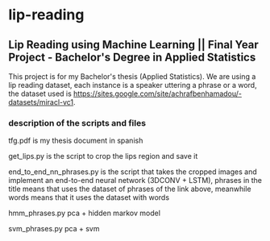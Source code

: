 # lip-reading
## Lip Reading using Machine Learning || Final Year Project - Bachelor's Degree in Applied Statistics

This project is for my Bachelor's thesis (Applied Statistics). We are using a lip reading dataset, each instance is a speaker uttering a phrase or a word,
the dataset used is https://sites.google.com/site/achrafbenhamadou/-datasets/miracl-vc1. 

### description of the scripts and files
tfg.pdf is my thesis document in spanish

get_lips.py is the script to crop the lips region and save it

end_to_end_nn_phrases.py is the script that takes the cropped images and implement an end-to-end neural network (3DCONV + LSTM), phrases in the title means that uses the dataset of phrases of the link above, meanwhile words means that it uses the dataset with words

hmm_phrases.py pca + hidden markov model

svm_phrases.py pca + svm
